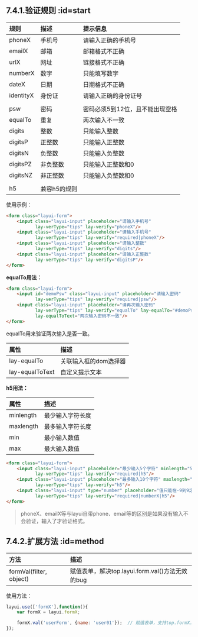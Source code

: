 ﻿## 7.4.1.验证规则  :id=start

规则 | 描述 | 提示信息
:--- | :--- | :---
phoneX | 手机号 | 请输入正确的手机号
emailX | 邮箱 | 邮箱格式不正确
urlX | 网址 | 链接格式不正确
numberX | 数字 | 只能填写数字
dateX | 日期 | 日期格式不正确
identityX | 身份证 | 请输入正确的身份证号
 | |
psw | 密码 | 密码必须5到12位，且不能出现空格
equalTo | 重复 | 两次输入不一致
digits | 整数 | 只能输入整数
digitsP | 正整数 | 只能输入正整数
digitsN | 负整数 | 只能输入负整数
digitsPZ | 非负整数 | 只能输入正整数和0
digitsNZ | 非正整数 | 只能输入负整数和0
 | |
h5 | 兼容h5的规则 | 

使用示例：
```html
<form class="layui-form">
    <input class="layui-input" placeholder="请输入手机号"
           lay-verType="tips" lay-verify="phoneX"/>
    <input class="layui-input" placeholder="请输入手机号"
           lay-verType="tips" lay-verify="required|phoneX"/>
    <input class="layui-input" placeholder="请输入整数"
           lay-verType="tips" lay-verify="digits"/>
    <input class="layui-input" placeholder="请输入正整数"
           lay-verType="tips" lay-verify="digitsP"/>
</form>
```

**equalTo用法：**
```html
<form class="layui-form">
    <input id="demoPsw" class="layui-input" placeholder="请输入密码"
           lay-verType="tips" lay-verify="required|psw"/>
    <input class="layui-input" placeholder="请再次输入密码"
           lay-verType="tips" lay-verify="equalTo" lay-equalTo="#demoPsw"
           lay-equalToText="两次输入密码不一致"/>
</form>
```
equalTo用来验证两次输入是否一致。

属性 | 描述
:--- | :---
lay-equalTo | 关联输入框的dom选择器
lay-equalToText | 自定义提示文本


**h5用法：**

属性 | 描述 
:--- | :---
minlength | 最少输入字符长度
maxlength | 最多输入字符长度
min | 最小输入数值
max | 最大输入数值

```html
<form class="layui-form">
    <input class="layui-input" placeholder="最少输入5个字符" minlength="5"
           lay-verType="tips" lay-verify="required|h5"/>
    <input class="layui-input" placeholder="最多输入10个字符" maxlength="10"
           lay-verType="tips" lay-verify="h5"/>
    <input class="layui-input" type="number" placeholder="值只能在-9到9之间" min="-9" max="9"
           lay-verType="tips" lay-verify="required|numberX|h5"/>
</form>
```

> phoneX、emailX等与layui自带phone、email等的区别是如果没有输入不会验证，输入了才验证格式。


## 7.4.2.扩展方法  :id=method

方法 | 描述
:--- | :---
formVal(filter, object) | 赋值表单，解决top.layui.form.val()方法无效的bug

使用方法：
```javascript
layui.use(['formX'],function(){
    var formX = layui.formX;

    formX.val('userForm', {name: 'user01'});  // 赋值表单，支持top.formX.val()用法
});
```
